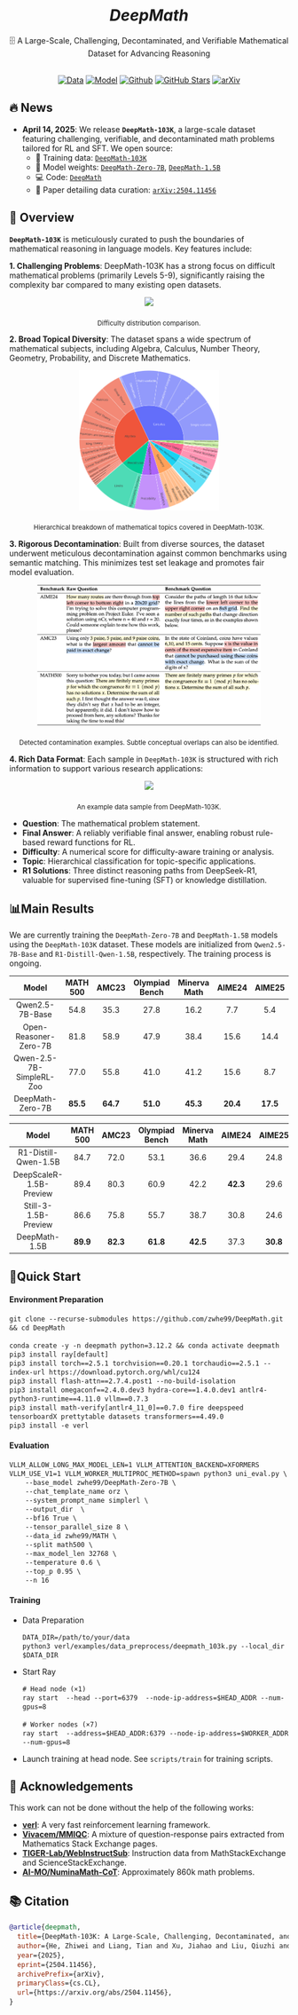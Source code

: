 <div align="center">

# _DeepMath_

<div>
🗄️ A Large-Scale, Challenging, Decontaminated, and Verifiable Mathematical Dataset for Advancing Reasoning
</div>
</div>

<div>
<br>

<div align="center">

[![Data](https://img.shields.io/badge/Data-4d5eff?style=for-the-badge&logo=huggingface&logoColor=ffffff&labelColor)](https://huggingface.co/datasets/zwhe99/DeepMath-103K)
[![Model](https://img.shields.io/badge/Model-4d5eff?style=for-the-badge&logo=huggingface&logoColor=ffffff&labelColor)](https://huggingface.co/collections/zwhe99/deepmath-6816e139b7f467f21a459a9a)
[![Github](https://img.shields.io/badge/Code-000000?style=for-the-badge&logo=github&logoColor=white)](https://github.com/zwhe99/DeepMath)
[![GitHub Stars](https://img.shields.io/github/stars/zwhe99/DeepMath?style=for-the-badge&logo=github&logoColor=white&label=Stars&color=000000)](https://github.com/zwhe99/DeepMath)
[![arXiv](https://img.shields.io/badge/arXiv-2504.11456-b31b1b.svg?style=for-the-badge)](https://arxiv.org/abs/2504.11456)
</div>
</div>

## 🔥 News

- **April 14, 2025**: We release **`DeepMath-103K`**, a large-scale dataset featuring challenging, verifiable, and decontaminated math problems tailored for RL and SFT. We open source:
  - 🤗 Training data: [`DeepMath-103K`](https://huggingface.co/datasets/zwhe99/DeepMath-103K)
  - 🤗 Model weights: [`DeepMath-Zero-7B`](https://huggingface.co/zwhe99/DeepMath-Zero-7B), [`DeepMath-1.5B`](https://huggingface.co/zwhe99/DeepMath-1.5B)
  - 💻 Code: [`DeepMath`](https://github.com/zwhe99/DeepMath)
  - 📝 Paper detailing data curation: [`arXiv:2504.11456`](https://arxiv.org/abs/2504.11456)


## 📖 Overview

**`DeepMath-103K`** is meticulously curated to push the boundaries of mathematical reasoning in language models. Key features include:

**1. Challenging Problems**: DeepMath-103K has a strong focus on difficult mathematical problems (primarily Levels 5-9), significantly raising the complexity bar compared to many existing open datasets.

<div align="center"> <img src="./assets/github-difficulty.png" width="90%"/>

<sub>Difficulty distribution comparison.</sub> </div>

**2. Broad Topical Diversity**: The dataset spans a wide spectrum of mathematical subjects, including Algebra, Calculus, Number Theory, Geometry, Probability, and Discrete Mathematics.

<div align="center"> <img src="./assets/github-domain.png" width="50%"/>

<sub>Hierarchical breakdown of mathematical topics covered in DeepMath-103K.</sub></div>

**3. Rigorous Decontamination**: Built from diverse sources, the dataset underwent meticulous decontamination against common benchmarks using semantic matching. This minimizes test set leakage and promotes fair model evaluation.

<div align="center"> <img src="./assets/github-contamination-case.png" width="80%"/>

<sub>Detected contamination examples. Subtle conceptual overlaps can also be identified.</sub> </div>

**4. Rich Data Format**: Each sample in `DeepMath-103K` is structured with rich information to support various research applications:

<div align="center"> <img src="./assets/github-data-sample.png" width="90%"/>

<sub>An example data sample from DeepMath-103K.</sub> </div>

- **Question**: The mathematical problem statement.
- **Final Answer**: A reliably verifiable final answer, enabling robust rule-based reward functions for RL.
- **Difficulty**: A numerical score for difficulty-aware training or analysis.
- **Topic**: Hierarchical classification for topic-specific applications.
- **R1 Solutions**: Three distinct reasoning paths from DeepSeek-R1, valuable for supervised fine-tuning (SFT) or knowledge distillation.

## 📊Main Results

We are currently training the `DeepMath-Zero-7B` and `DeepMath-1.5B` models using the `DeepMath-103K` dataset. These models are initialized from `Qwen2.5-7B-Base` and `R1-Distill-Qwen-1.5B`, respectively. The training process is ongoing.


|          Model           | MATH 500 |  AMC23   | Olympiad Bench | Minerva Math |  AIME24  |  AIME25  |
| :----------------------: | :------: | :------: | :------------: | :----------: | :------: | :------: |
|     Qwen2.5-7B-Base      |   54.8   |   35.3   |      27.8      |     16.2     |   7.7    |   5.4    |
|  Open-Reasoner-Zero-7B   |   81.8   |   58.9   |      47.9      |     38.4     |   15.6   |   14.4   |
| Qwen-2.5-7B-SimpleRL-Zoo |   77.0   |   55.8   |      41.0      |     41.2     |   15.6   |   8.7    |
|     DeepMath-Zero-7B     | **85.5** | **64.7** |    **51.0**    |   **45.3**   | **20.4** | **17.5** |

|          Model          | MATH 500 |  AMC23   | Olympiad Bench | Minerva Math |  AIME24  |  AIME25  |
| :---------------------: | :------: | :------: | :------------: | :----------: | :------: | :------: |
|  R1-Distill-Qwen-1.5B   |   84.7   |   72.0   |      53.1      |     36.6     |   29.4   |   24.8   |
| DeepScaleR-1.5B-Preview |   89.4   |   80.3   |      60.9      |     42.2     | **42.3** |   29.6   |
|  Still-3-1.5B-Preview   |   86.6   |   75.8   |      55.7      |     38.7     |   30.8   |   24.6   |
|   DeepMath-1.5B         | **89.9** | **82.3** |    **61.8**    |   **42.5**   |   37.3   | **30.8** |


## 🎯Quick Start

#### Environment Preparation

```shell
git clone --recurse-submodules https://github.com/zwhe99/DeepMath.git && cd DeepMath

conda create -y -n deepmath python=3.12.2 && conda activate deepmath
pip3 install ray[default]
pip3 install torch==2.5.1 torchvision==0.20.1 torchaudio==2.5.1 --index-url https://download.pytorch.org/whl/cu124
pip3 install flash-attn==2.7.4.post1 --no-build-isolation
pip3 install omegaconf==2.4.0.dev3 hydra-core==1.4.0.dev1 antlr4-python3-runtime==4.11.0 vllm==0.7.3
pip3 install math-verify[antlr4_11_0]==0.7.0 fire deepspeed tensorboardX prettytable datasets transformers==4.49.0
pip3 install -e verl
```



#### Evaluation

```shell
VLLM_ALLOW_LONG_MAX_MODEL_LEN=1 VLLM_ATTENTION_BACKEND=XFORMERS VLLM_USE_V1=1 VLLM_WORKER_MULTIPROC_METHOD=spawn python3 uni_eval.py \
    --base_model zwhe99/DeepMath-Zero-7B \
    --chat_template_name orz \
    --system_prompt_name simplerl \
    --output_dir  \
    --bf16 True \
    --tensor_parallel_size 8 \
    --data_id zwhe99/MATH \
    --split math500 \
    --max_model_len 32768 \
    --temperature 0.6 \
    --top_p 0.95 \
    --n 16
```



#### Training

* Data Preparation

  ```shell
  DATA_DIR=/path/to/your/data
  python3 verl/examples/data_preprocess/deepmath_103k.py --local_dir $DATA_DIR
  ```

* Start Ray

  ```shell
  # Head node (×1)
  ray start  --head --port=6379  --node-ip-address=$HEAD_ADDR --num-gpus=8
  
  # Worker nodes (×7)
  ray start  --address=$HEAD_ADDR:6379 --node-ip-address=$WORKER_ADDR --num-gpus=8
  ```

* Launch training at head node. See `scripts/train` for training scripts.



## 🙏 Acknowledgements

This work can not be done without the help of the following works:

- **[verl](https://github.com/volcengine/verl)**: A very fast reinforcement learning framework.
- **[Vivacem/MMIQC](https://huggingface.co/datasets/Vivacem/MMIQC)**: A mixture of question-response pairs extracted from Mathematics Stack Exchange pages.
- **[TIGER-Lab/WebInstructSub](https://huggingface.co/datasets/TIGER-Lab/WebInstructSub)**: Instruction data from MathStackExchange and ScienceStackExchange.
- **[AI-MO/NuminaMath-CoT](https://huggingface.co/datasets/AI-MO/NuminaMath-CoT)**: Approximately 860k math problems.



## 📚 Citation
```bibtex
@article{deepmath,
  title={DeepMath-103K: A Large-Scale, Challenging, Decontaminated, and  Verifiable Mathematical Dataset for Advancing Reasoning},
  author={He, Zhiwei and Liang, Tian and Xu, Jiahao and Liu, Qiuzhi and Chen, Xingyu and Wang, Yue and Song, Linfeng and Yu, Dian and Liang, Zhenwen and Wang, Wenxuan and Zhang, Zhuosheng and Wang, Rui and Tu, Zhaopeng and Mi, Haitao and Yu, Dong},
  year={2025},
  eprint={2504.11456},
  archivePrefix={arXiv},
  primaryClass={cs.CL},
  url={https://arxiv.org/abs/2504.11456}, 
}
```
